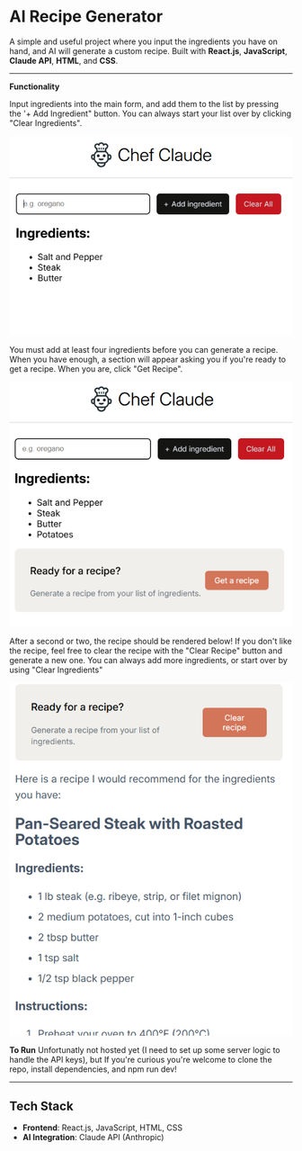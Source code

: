 # AI Recipe Generator

A simple and useful project where you input the ingredients you have on hand, and AI will generate a custom recipe. Built with **React.js**, **JavaScript**, **Claude API**, **HTML**, and **CSS**.

---

**Functionality**

Input ingredients into the main form, and add them to the list by pressing the '+ Add Ingredient" button. You can always start your list over by clicking "Clear Ingredients".
 
 ![claude image one](./public/claude1.png)

 You must add at least four ingredients before you can generate a recipe. When you have enough, a section will appear asking you if you're ready to get a recipe. When you are, click "Get Recipe".

 ![claude image two](./public/claude2.png)

 After a second or two, the recipe should be rendered below! If you don't like the recipe, feel free to clear the recipe with the "Clear Recipe" button and generate a new one. You can always add more ingredients, or start over by using "Clear Ingredients"

 ![claude image three](./public/claude3.png)


**To Run**
Unfortunatly not hosted yet (I need to set up some server logic to handle the API keys), but If you're curious you're welcome to clone the repo, install dependencies, and npm run dev!

---

## Tech Stack

- **Frontend**: React.js, JavaScript, HTML, CSS
- **AI Integration**: Claude API (Anthropic)

